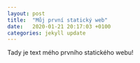 ```yaml
---
layout: post
title:  "Můj první statický web"
date:   2020-01-21 20:17:03 +0100
categories: jekyll update
---
```

Tady je text mého prvního statického webu!
